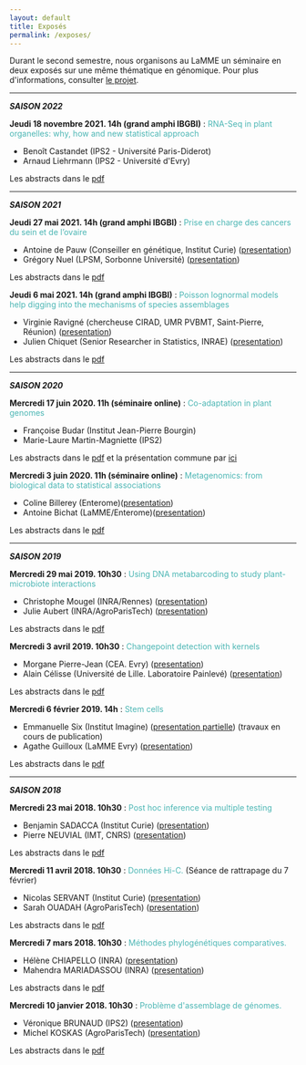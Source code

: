 ```yaml
---
layout: default
title: Exposés
permalink: /exposes/
---
```


Durant le second semestre, nous organisons au LaMME un séminaire en deux exposés sur une même thématique en génomique. Pour plus d'informations, consulter [le projet](projet.md).


***

***SAISON 2022***

**Jeudi 18 novembre 2021. 14h (grand amphi IBGBI)** : <span style="color:rgb(75, 182, 180)">RNA-Seq in plant organelles: why, how and new statistical approach</span>
- Benoît Castandet (IPS2 - Université Paris-Diderot)
- Arnaud Liehrmann (IPS2 - Université d'Evry)

Les abstracts dans le [pdf](ABSTRACT/18_nov2021.pdf)

***

***SAISON 2021***

**Jeudi 27 mai 2021. 14h (grand amphi IBGBI)** : <span style="color:rgb(75, 182, 180)">Prise en charge des cancers du sein et de l’ovaire</span>
- Antoine de Pauw (Conseiller en génétique, Institut Curie) ([presentation](dePauw.pdf))
- Grégory Nuel (LPSM, Sorbonne Université) ([presentation](talk_nuel2021genetics_evry.pdf))

Les abstracts dans le [pdf](ABSTRACT/27_mai2021.pdf)

**Jeudi 6 mai 2021. 14h (grand amphi IBGBI)** : <span style="color:rgb(75, 182, 180)">Poisson lognormal models help digging into the mechanisms of
species assemblages</span>
- Virginie Ravigné (chercheuse CIRAD, UMR PVBMT, Saint-Pierre, Réunion) ([presentation](2021_05_06_SeminaireM4G.pdf))
- Julien Chiquet (Senior Researcher in Statistics, INRAE) ([presentation](https://pln-team.github.io/slideshow/slides))

Les abstracts dans le [pdf](ABSTRACT/6_mai2021.pdf)

***

***SAISON 2020***

**Mercredi 17 juin 2020. 11h (séminaire online)** : <span style="color:rgb(75, 182, 180)">Co-adaptation in plant genomes</span>
- Françoise Budar (Institut Jean-Pierre Bourgin)
- Marie-Laure Martin-Magniette (IPS2)

Les abstracts dans le [pdf](ABSTRACT/9_17juin2020.pdf) et la présentation commune par [ici](budar_martinMagniette.pdf)

**Mercredi 3 juin 2020. 11h (séminaire online)** : <span style="color:rgb(75, 182, 180)">Metagenomics: from biological data to statistical associations</span>
- Coline Billerey (Enterome)([presentation](billerey.pdf))
- Antoine Bichat (LaMME/Enterome)([presentation](https://abichat.github.io/talks/hierarchicalcorrection_lamme/#1))

Les abstracts dans le [pdf](ABSTRACT/8_3juin2020.pdf)

***

***SAISON 2019***

**Mercredi 29 mai 2019. 10h30** : <span style="color:rgb(75, 182, 180)">Using DNA metabarcoding to study plant-microbiote interactions</span>
- Christophe Mougel (INRA/Rennes) ([presentation](mougel.pdf))
- Julie Aubert (INRA/AgroParisTech) ([presentation](aubert.pdf))

Les abstracts dans le [pdf](ABSTRACT/7_29mai2019.pdf)

**Mercredi 3 avril 2019. 10h30** : <span style="color:rgb(75, 182, 180)">Changepoint detection with kernels</span>
- Morgane Pierre-Jean (CEA. Evry) ([presentation](pierrejean.pdf))
- Alain Célisse (Université de Lille. Laboratoire Painlevé) ([presentation](celisse.pdf))

Les abstracts dans le [pdf](ABSTRACT/6_3avril2019.pdf)

**Mercredi 6 février 2019. 14h** : <span style="color:rgb(75, 182, 180)">Stem cells</span>
- Emmanuelle Six (Institut Imagine) ([presentation partielle](six.pdf)) (travaux en cours de publication)
- Agathe Guilloux (LaMME Evry) ([presentation](guilloux.pdf))

Les abstracts dans le [pdf](ABSTRACT/5_6fevrier2019.pdf)

***

***SAISON 2018***

**Mercredi 23 mai 2018. 10h30** : <span style="color:rgb(75, 182, 180)">Post hoc inference via multiple testing</span>
- Benjamin SADACCA (Institut Curie) ([presentation](sadacca.pdf))
- Pierre NEUVIAL (IMT, CNRS) ([presentation](neuvial.pdf))

Les abstracts dans le [pdf](ABSTRACT/4_23mai.pdf)

**Mercredi 11 avril 2018. 10h30** : <span style="color:rgb(75, 182, 180)">Données Hi-C.</span> (Séance de rattrapage du 7 février)
- Nicolas SERVANT (Institut Curie) ([presentation](servant.pdf))
- Sarah OUADAH (AgroParisTech) ([presentation](ouadah.pdf))

Les abstracts dans le [pdf](ABSTRACT/2_11avril.pdf)

**Mercredi 7 mars 2018. 10h30** : <span style="color:rgb(75, 182, 180)">Méthodes phylogénétiques comparatives.</span>
- Hélène CHIAPELLO (INRA) ([presentation](chiapello_mariadassou.pdf))
- Mahendra MARIADASSOU (INRA) ([presentation](chiapello_mariadassou.pdf))

Les abstracts dans le [pdf](ABSTRACT/3_7mars.pdf)

**Mercredi 10 janvier 2018. 10h30** : <span style="color:rgb(75, 182, 180)">Problème d'assemblage de génomes.</span>
- Véronique BRUNAUD (IPS2) ([presentation](brunaud.pdf))
- Michel KOSKAS (AgroParisTech) ([presentation](koskas.pdf))

Les abstracts dans le [pdf](ABSTRACT/1_10janvier.pdf)
